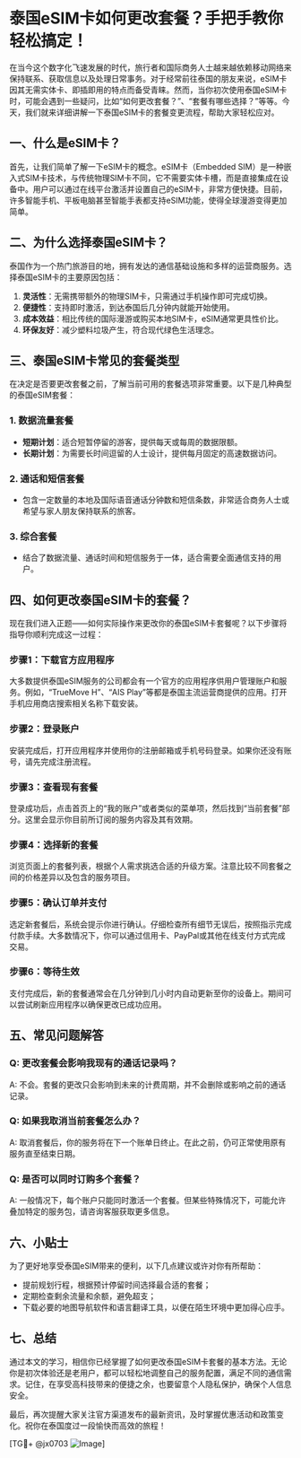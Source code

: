 # 泰国eSIM卡如何更改套餐？手把手教你轻松搞定！

在当今这个数字化飞速发展的时代，旅行者和国际商务人士越来越依赖移动网络来保持联系、获取信息以及处理日常事务。对于经常前往泰国的朋友来说，eSIM卡因其无需实体卡、即插即用的特点而备受青睐。然而，当你初次使用泰国eSIM卡时，可能会遇到一些疑问，比如“如何更改套餐？”、“套餐有哪些选择？”等等。今天，我们就来详细讲解一下泰国eSIM卡的套餐变更流程，帮助大家轻松应对。

## 一、什么是eSIM卡？

首先，让我们简单了解一下eSIM卡的概念。eSIM卡（Embedded SIM）是一种嵌入式SIM卡技术，与传统物理SIM卡不同，它不需要实体卡槽，而是直接集成在设备中。用户可以通过在线平台激活并设置自己的eSIM卡，非常方便快捷。目前，许多智能手机、平板电脑甚至智能手表都支持eSIM功能，使得全球漫游变得更加简单。

## 二、为什么选择泰国eSIM卡？

泰国作为一个热门旅游目的地，拥有发达的通信基础设施和多样的运营商服务。选择泰国eSIM卡的主要原因包括：

1. **灵活性**：无需携带额外的物理SIM卡，只需通过手机操作即可完成切换。
2. **便捷性**：支持即时激活，到达泰国后几分钟内就能开始使用。
3. **成本效益**：相比传统的国际漫游或购买本地SIM卡，eSIM通常更具性价比。
4. **环保友好**：减少塑料垃圾产生，符合现代绿色生活理念。

## 三、泰国eSIM卡常见的套餐类型

在决定是否要更改套餐之前，了解当前可用的套餐选项非常重要。以下是几种典型的泰国eSIM套餐：

### 1. 数据流量套餐
   - **短期计划**：适合短暂停留的游客，提供每天或每周的数据限额。
   - **长期计划**：为需要长时间逗留的人士设计，提供每月固定的高速数据访问。

### 2. 通话和短信套餐
   - 包含一定数量的本地及国际语音通话分钟数和短信条数，非常适合商务人士或希望与家人朋友保持联系的旅客。

### 3. 综合套餐
   - 结合了数据流量、通话时间和短信服务于一体，适合需要全面通信支持的用户。

## 四、如何更改泰国eSIM卡的套餐？

现在我们进入正题——如何实际操作来更改你的泰国eSIM卡套餐呢？以下步骤将指导你顺利完成这一过程：

### 步骤1：下载官方应用程序
大多数提供泰国eSIM服务的公司都会有一个官方的应用程序供用户管理账户和服务。例如，“TrueMove H”、“AIS Play”等都是泰国主流运营商提供的应用。打开手机应用商店搜索相关名称下载安装。

### 步骤2：登录账户
安装完成后，打开应用程序并使用你的注册邮箱或手机号码登录。如果你还没有账号，请先完成注册流程。

### 步骤3：查看现有套餐
登录成功后，点击首页上的“我的账户”或者类似的菜单项，然后找到“当前套餐”部分。这里会显示你目前所订阅的服务内容及其有效期。

### 步骤4：选择新的套餐
浏览页面上的套餐列表，根据个人需求挑选合适的升级方案。注意比较不同套餐之间的价格差异以及包含的服务项目。

### 步骤5：确认订单并支付
选定新套餐后，系统会提示你进行确认。仔细检查所有细节无误后，按照指示完成付款手续。大多数情况下，你可以通过信用卡、PayPal或其他在线支付方式完成交易。

### 步骤6：等待生效
支付完成后，新的套餐通常会在几分钟到几小时内自动更新至你的设备上。期间可以尝试刷新应用程序以确保更改已成功应用。

## 五、常见问题解答

### Q: 更改套餐会影响我现有的通话记录吗？
A: 不会。套餐的更改只会影响到未来的计费周期，并不会删除或影响之前的通话记录。

### Q: 如果我取消当前套餐怎么办？
A: 取消套餐后，你的服务将在下一个账单日终止。在此之前，仍可正常使用原有服务直至结束日期。

### Q: 是否可以同时订购多个套餐？
A: 一般情况下，每个账户只能同时激活一个套餐。但某些特殊情况下，可能允许叠加特定的服务包，请咨询客服获取更多信息。

## 六、小贴士

为了更好地享受泰国eSIM带来的便利，以下几点建议或许对你有所帮助：
- 提前规划行程，根据预计停留时间选择最合适的套餐；
- 定期检查剩余流量和余额，避免超支；
- 下载必要的地图导航软件和语言翻译工具，以便在陌生环境中更加得心应手。

## 七、总结

通过本文的学习，相信你已经掌握了如何更改泰国eSIM卡套餐的基本方法。无论你是初次体验还是老用户，都可以轻松地调整自己的服务配置，满足不同的通信需求。记住，在享受高科技带来的便捷之余，也要留意个人隐私保护，确保个人信息安全。

最后，再次提醒大家关注官方渠道发布的最新资讯，及时掌握优惠活动和政策变化。祝你在泰国度过一段愉快而高效的旅程！

[TG💪+ @jx0703 ![Image](https://github.com/user-attachments/assets/dbca1d08-cadb-493c-b0ec-ad6f7a83f270)]